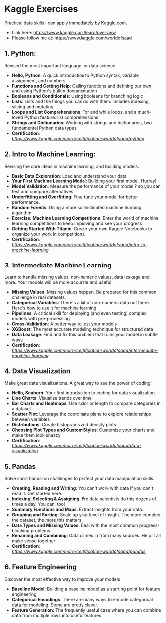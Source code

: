 # Kaggle Exercises
 Practical data skills I can apply immediately by Kaggle.com.
 - Link here: https://www.kaggle.com/learn/overview
 - Please follow me at: https://www.kaggle.com/worldofsaad
 
 ## 1. Python:
 Revised the most important language for data science.
- **Hello, Python**: A quick introduction to Python syntax, variable assignment, and numbers
- **Functions and Getting Help**: Calling functions and defining our own, and using Python's builtin documentation
- **Booleans and Conditionals**: Using booleans for branching logic
- **Lists**: Lists and the things you can do with them. Includes indexing, slicing and mutating
- **Loops and List Comprehensions**: For and while loops, and a much-loved Python feature: list comprehensions
- **Strings and Dictionaries**: Working with strings and dictionaries, two fundamental Python data types
- **Certification**: *https://www.kaggle.com/learn/certification/worldofsaad/python*


## 2. Intro to Machine Learning:
Revising the core ideas in machine learning, and building models.
- **Basic Data Exploration**: Load and understand your data
- **Your First Machine Learning Model**: Building your first model. Hurray!
- **Model Validation**: Measure the performance of your model ? so you can test and compare alternatives
- **Underfitting and Overfitting**: Fine-tune your model for better performance.
- **Random Forests**: Using a more sophisticated machine learning algorithm.
- **Exercise: Machine Learning Competitions**: Enter the world of machine learning competitions to keep improving and see your progress
- **Getting Started With Titanic**: Create your own Kaggle Notebooks to organize your work in competitions.
- **Certification**: *https://www.kaggle.com/learn/certification/worldofsaad/intro-to-machine-learning*


## 3. Intermediate Machine Learning
Learn to handle missing values, non-numeric values, data leakage and more. Your models will be more accurate and useful.
- **Missing Values**: Missing values happen. Be prepared for this common challenge in real datasets.
- **Categorical Variables**: There's a lot of non-numeric data out there. Here's how to use it for machine learning
- **Pipelines**: A critical skill for deploying (and even testing) complex models with pre-processing
- **Cross-Validation**: A better way to test your models
- **XGBoost**: The most accurate modeling technique for structured data
- **Data Leakage**: Find and fix this problem that ruins your model in subtle ways
- **Certification**: *https://www.kaggle.com/learn/certification/worldofsaad/intermediate-machine-learning*


## 4. Data Visualization
Make great data visualizations. A great way to see the power of coding!
- **Hello, Seaborn**: Your first introduction to coding for data visualization
- **Line Charts**: Visualize trends over time
- **Bar Charts and Heatmaps**: Use color or length to compare categories in a dataset
- **Scatter Plot**: Leverage the coordinate plane to explore relationships between variables
- **Distributions**: Create histograms and density plots
- **Choosing Plot Types and Custom Styles**: Customize your charts and make them look snazzy
- **Certification**: *https://www.kaggle.com/learn/certification/worldofsaad/data-visualization*


## 5. Pandas
Solve short hands-on challenges to perfect your data manipulation skills.
- **Creating, Reading and Writing**: You can't work with data if you can't read it. Get started here.
- **Indexing, Selecting & Assigning**: Pro data scientists do this dozens of times a day. You can, too!
- **Summary Functions and Maps**: Extract insights from your data.
- **Grouping and Sorting**: Scale up your level of insight. The more complex the dataset, the more this matters
- **Data Types and Missing Values**: Deal with the most common progress-blocking problems
- **Renaming and Combining**: Data comes in from many sources. Help it all make sense together
- **Certification**: *https://www.kaggle.com/learn/certification/worldofsaad/pandas*


## 6. Feature Engineering
Discover the most effective way to improve your models
- **Baseline Model**: Building a baseline model as a starting point for feature engineering
- **Categorical Encodings**: There are many ways to encode categorical data for modeling. Some are pretty clever.
- **Feature Generation**: The frequently useful case where you can combine data from multiple rows into useful features

